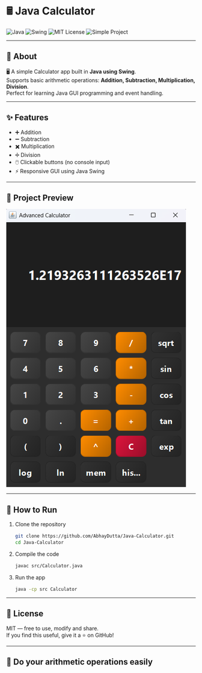 # 🖩 Java Calculator

![Java](https://img.shields.io/badge/Java-17-red)
![Swing](https://img.shields.io/badge/GUI-Swing-orange)
![MIT License](https://img.shields.io/badge/License-MIT-yellow)
![Simple Project](https://img.shields.io/badge/Level-Beginner-green)

---

## 🚀 About
🖥️ A simple Calculator app built in **Java using Swing**.  
Supports basic arithmetic operations: **Addition, Subtraction, Multiplication, Division**.  
Perfect for learning Java GUI programming and event handling.

---

## ✨ Features
- ➕ Addition
- ➖ Subtraction
- ✖️ Multiplication
- ➗ Division
- 🖱️ Clickable buttons (no console input)
- ⚡ Responsive GUI using Java Swing

---

## 📸 Project Preview
![Calculator Screenshot](assets/screenshot.png)



---

## 🚀 How to Run
1. Clone the repository
    ```bash
    git clone https://github.com/AbhayDutta/Java-Calculator.git
    cd Java-Calculator
    ```
2. Compile the code
    ```bash
    javac src/Calculator.java
    ```
3. Run the app
    ```bash
    java -cp src Calculator
    ```

---

## 📝 License
MIT — free to use, modify and share.  
If you find this useful, give it a ⭐ on GitHub!

---

## 🚀 Do your arithmetic operations easily
